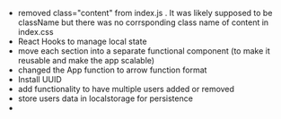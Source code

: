 - removed class="content" from index.js . It was likely supposed to be className but there was no corrsponding class name of content in index.css
- React Hooks to manage local state
- move each section into a separate functional component (to make it reusable and make the app scalable)
- changed the App function to arrow function format
- Install UUID
- add functionality to have multiple users added or removed
- store users data in localstorage for persistence
-
